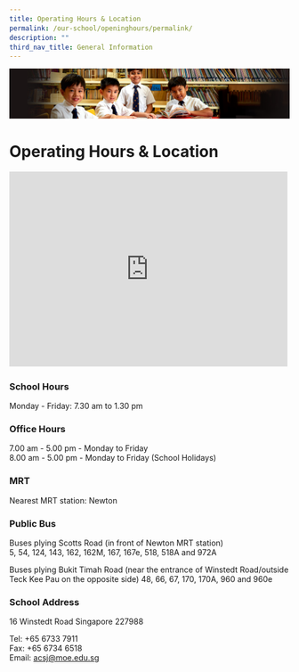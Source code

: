 ```yaml
---
title: Operating Hours & Location
permalink: /our-school/openinghours/permalink/
description: ""
third_nav_title: General Information
---
```

![](/images/Sub-banner1.jpg)

Operating Hours &amp; Location
==========================

<iframe loading="lazy" allowfullscreen="" style="border:0;" height="350" width="500" src="https://www.google.com/maps/embed?pb=!1m18!1m12!1m3!1d3988.777055625158!2d103.839449814754!3d1.3090344990452458!2m3!1f0!2f0!3f0!3m2!1i1024!2i768!4f13.1!3m3!1m2!1s0x31da19eb22ea220b%3A0xbf53ae2f0b5dbc28!2sAnglo-Chinese%20School%20(Junior)!5e0!3m2!1sen!2ssg!4v1679466902582!5m2!1sen!2ssg"></iframe>

### School Hours

Monday - Friday: 7.30 am to 1.30 pm

### Office Hours

7.00 am - 5.00 pm - Monday to Friday  
8.00 am - 5.00 pm - Monday to Friday (School Holidays)

### MRT

Nearest MRT station: Newton

### Public Bus

Buses plying Scotts Road (in front of Newton MRT station)  
5, 54, 124, 143, 162, 162M, 167, 167e, 518, 518A and 972A

Buses plying Bukit Timah Road (near the entrance of Winstedt Road/outside Teck Kee Pau on the opposite side) 48, 66, 67, 170, 170A, 960 and 960e

### School Address

16 Winstedt Road Singapore 227988

Tel: +65 6733 7911  
Fax: +65 6734 6518  
Email:&nbsp;[acsj@moe.edu.sg](mailto:acsj@moe.edu.sg)